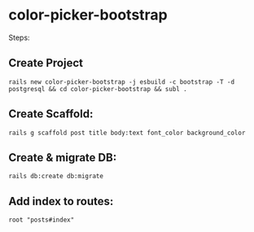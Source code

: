# color-picker-bootstrap

Steps:

## Create Project
```
rails new color-picker-bootstrap -j esbuild -c bootstrap -T -d postgresql && cd color-picker-bootstrap && subl .
```

## Create Scaffold:
```
rails g scaffold post title body:text font_color background_color
```

## Create & migrate DB:
```
rails db:create db:migrate
```

## Add index to routes:

```
root "posts#index"
```
